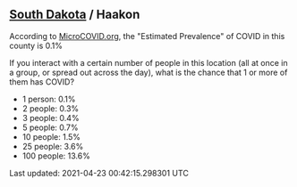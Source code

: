 
## [South Dakota](/united-states/south-dakota) / Haakon

According to [MicroCOVID.org](http://microcovid.org),
the "Estimated Prevalence" of COVID in this county is 0.1%

If you interact with a certain number of people in this location
(all at once in a group, or spread out across the day), what is the chance that
1 or more of them has COVID?

- 1 person: 0.1%
- 2 people: 0.3%
- 3 people: 0.4%
- 5 people: 0.7%
- 10 people: 1.5%
- 25 people: 3.6%
- 100 people: 13.6%

Last updated: 2021-04-23 00:42:15.298301 UTC
